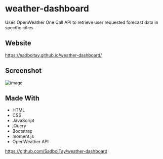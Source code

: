 # weather-dashboard
Uses OpenWeather One Call API to retrieve user requested forecast data in specific cities.

## Website
https://sadboitay.github.io/weather-dashboard/

## Screenshot
![image](https://user-images.githubusercontent.com/86327207/131779498-d43baffb-df69-48d0-ac11-dfc0ac3277a4.png)

## Made With
* HTML
* CSS
* JavaScript
* jQuery
* Bootstrap
* moment.js
* OpenWeather API

https://github.com/SadboiTay/weather-dashboard
